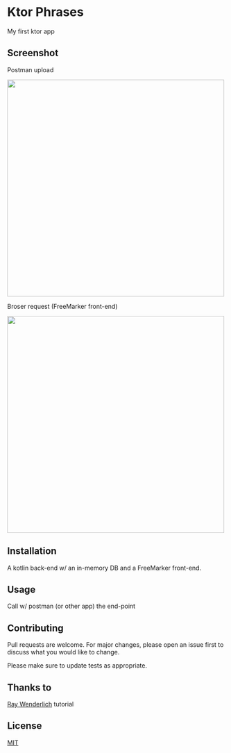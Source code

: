 # Ktor Phrases
My first ktor app

## Screenshot

Postman upload

<img src="https://www.datocms-assets.com/16708/1571696473-postmanresponse.png"  width="500">


Broser request (FreeMarker front-end)

<img src="https://www.datocms-assets.com/16708/1571696475-selectparser.png"  width="500">

## Installation

A kotlin back-end w/ an in-memory DB and a FreeMarker front-end.

## Usage

Call w/ postman (or other app) the end-point 

## Contributing
Pull requests are welcome. For major changes, please open an issue first to discuss what you would like to change.

Please make sure to update tests as appropriate.

## Thanks to

[Ray Wenderlich](https://www.raywenderlich.com/2885892-server-side-kotlin-with-ktor) tutorial 

## License
[MIT](https://choosealicense.com/licenses/mit/)
